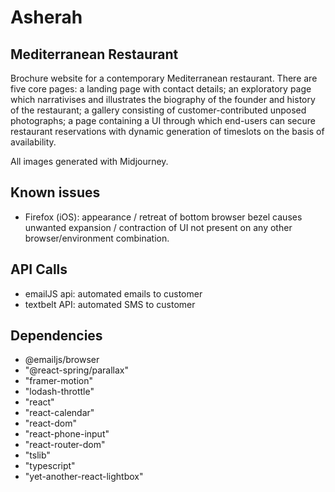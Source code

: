 # Asherah

## Mediterranean Restaurant

Brochure website for a contemporary Mediterranean restaurant. There are five core pages: a landing page with contact details; an exploratory page which narrativises and illustrates the biography of the founder and history of the restaurant; a gallery consisting of customer-contributed unposed photographs; a page containing a UI through which end-users can secure restaurant reservations with dynamic generation of timeslots on the basis of availability.

All images generated with Midjourney.

## Known issues

- Firefox (iOS): appearance / retreat of bottom browser bezel causes unwanted expansion / contraction of UI not present on any other browser/environment combination.

## API Calls

- emailJS api: automated emails to customer
- textbelt API: automated SMS to customer

## Dependencies

- @emailjs/browser
- "@react-spring/parallax"
- "framer-motion"
- "lodash-throttle"
- "react"
- "react-calendar"
- "react-dom"
- "react-phone-input"
- "react-router-dom"
- "tslib"
- "typescript"
- "yet-another-react-lightbox"

